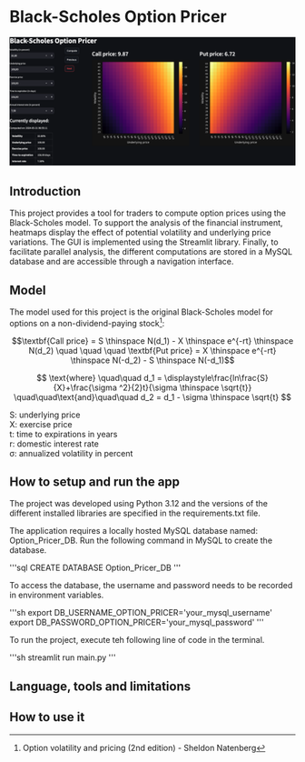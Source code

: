 # Black-Scholes Option Pricer

![Dashboard](images/main_screenshot.png)


## Introduction 
This project provides a tool for traders to compute option prices using the Black-Scholes model.
To support the analysis of the financial instrument, heatmaps display the effect of 
potential volatility and underlying price variations. The GUI is implemented using the Streamlit 
library. Finally, to facilitate parallel analysis, the different computations are stored in a MySQL 
database and are accessible through a navigation interface.

## Model
The model used for this project is the original Black-Scholes model for options on a non-dividend-paying 
stock[^1]:

[^1]: Option volatility and pricing (2nd edition) - Sheldon Natenberg

$$\textbf{Call price} = S \thinspace N(d_1) - X \thinspace e^{-rt} \thinspace N(d_2) 
\quad \quad \quad 
\textbf{Put price} = X \thinspace  e^{-rt} \thinspace N(-d_2) - S \thinspace N(-d_1)$$

$$ \text{where} \quad\quad d_1 = \displaystyle\frac{ln\frac{S}{X}+\frac{\sigma ^2}{2}t}{\sigma \thinspace \sqrt{t}}   
\quad\quad\text{and}\quad\quad 
d_2 = d_1 - \sigma \thinspace \sqrt{t} $$


S: underlying price  
X: exercise price  
t: time to expirations in years  
r: domestic interest rate  
&sigma;: annualized volatility in percent

## How to setup and run the app
The project was developed using Python 3.12 and the versions of the different 
installed libraries are specified in the requirements.txt file.

The application requires a locally hosted MySQL database named: Option_Pricer_DB.
Run the following command in MySQL to create the database.

'''sql
CREATE DATABASE Option_Pricer_DB
'''

To access the database, the username and password needs to be recorded in environment variables. 

'''sh
export DB_USERNAME_OPTION_PRICER='your_mysql_username'
export DB_PASSWORD_OPTION_PRICER='your_mysql_password'
'''

To run the project, execute teh following line of code in the terminal.

'''sh
streamlit run main.py
'''




## Language, tools and limitations

## How to use it




